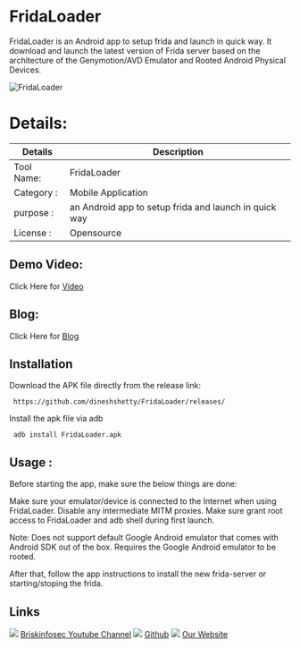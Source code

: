 FridaLoader
============
FridaLoader is an Android app to setup frida and launch in quick way. It download and launch the latest version of Frida server based on the architecture of the Genymotion/AVD Emulator and Rooted Android Physical Devices.


![FridaLoader](https://www.briskinfosec.com//assets/tooloftheday/Copy_of_Briskinfosec_TOD_Latest_samples_191.jpg)

Details:
============
|  Details | Description   |
| ------------ | ------------ |
|Tool Name:| FridaLoader |
|Category :| Mobile Application|
|purpose  :| an Android app to setup frida and launch in quick way |
|License :| Opensource

Demo Video:
-----------------
Click Here for [Video](https://www.youtube.com/watch?v=_8cPlKw5Emg "Video")

Blog: 
--------------
Click Here for [Blog](https://briskinfosec.com/tooloftheday/toolofthedaydetail/FridaLoader "Blog")

Installation
----------------
Download the APK file directly from the release link:

     https://github.com/dineshshetty/FridaLoader/releases/ 

Install the apk file via adb

     adb install FridaLoader.apk

Usage :
---------------

Before starting the app, make sure the below things are done:

Make sure your emulator/device is connected to the Internet when using FridaLoader. Disable any intermediate MITM proxies.
Make sure grant root access to FridaLoader and adb shell during first launch.

Note: Does not support default Google Android emulator that comes with Android SDK out of the box. Requires the Google Android emulator to be rooted.

After that, follow the app instructions to install the new frida-server or starting/stoping the frida.
     
Links
----------------
![ ](https://img.icons8.com/color/15/000000/youtube-play.png) [Briskinfosec Youtube Channel](https://www.youtube.com/channel/UCcPmqqYETcO_7-6p_uUsF1w "Briskinfosec Youtube Channel")
 ![ ](https://img.icons8.com/glyph-neue/15/000000/github.png) [Github](https://github.com/briskinfosec "Github") 
![ ](https://img.icons8.com/ios/15/000000/internet--v2.png) [Our Website](https://www.briskinfosec.com/ "Our Website")
